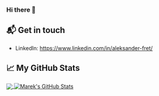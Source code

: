 ### Hi there 👋

## 📬 Get in touch

- LinkedIn: https://www.linkedin.com/in/aleksander-fret/

## &#x1f4c8; My GitHub Stats

<a href="https://github.com/aleksanderfret/aleksanderfret">
  <img align="center" src="https://github-readme-stats.vercel.app/api/top-langs/?username=aleksanderfret&theme=algolia" />
</a>

<a href="https://github.com/aleksanderfret/aleksanderfret">
  <img align="center" src="https://github-readme-stats.vercel.app/api?username=aleksanderfret&show_icons=true&theme=algolia" alt="Marek's GitHub Stats" />
</a>
